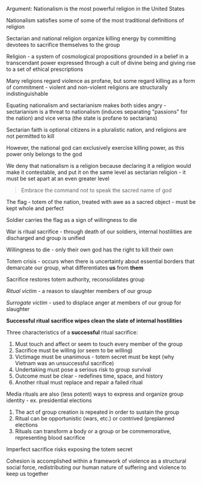 Argument: Nationalism is the most powerful religion in the United States

Nationalism satisfies some of some of the most traditional definitions of religion

Sectarian and national religion organize killing energy by committing devotees to sacrifice themselves to the group

Religion - a system of cosmological propositions grounded in a belief in a transcendant power expressed through a cult of divine being and giving rise to a set of ethical prescriptions

Many religions regard violence as profane, but some regard killing as a form of commitment - violent and non-violent religions are structurally indistinguishable

Equating nationalism and sectarianism makes both sides angry - sectarianism is a threat to nationalism (induces separating "passions" for the nation) and vice versa (the state is profane to sectarians)

Sectarian faith is optional citizens in a pluralistic nation, and religions are not permitted to kill

However, the national god can exclusively exercise killing power, as this power only belongs to the god

We deny that nationalism is a religion because declaring it a religion would make it contestable, and put it on the same level as sectarian religion - it must be set apart at an even greater level

> Embrace the command not to speak the sacred name of god

The flag - totem of the nation, treated with awe as a sacred object - must be kept whole and perfect

Soldier carries the flag as a sign of willingness to die

War is ritual sacrifice - through death of our soldiers, internal hostilities are discharged and group is unified

Willingness to die - only their own god has the right to kill their own

Totem crisis - occurs when there is uncertainty about essential borders that demarcate our group, what differentiates **us** from **them**

Sacrifice restores totem authority, reconsolidates group

*Ritual victim* - a reason to slaughter members of our group

*Surrogate victim* - used to displace anger at members of our group for slaughter

**Successful ritual sacrifice wipes clean the slate of internal hostilities**

Three characteristics of a **successful** ritual sacrifice:

1. Must touch and affect or seem to touch every member of the group
2. Sacrifice must be willing (or seem to be willing)
3. Victimage must be unanimous - totem secret must be kept (why Vietnam was an unsuccessful sacrifice)
4. Undertaking must pose a serious risk to group survival
5. Outcome must be clear - redefines time, space, and history
6. Another ritual must replace and repair a failed ritual

Media rituals are also (less potent) ways to express and organize group identity - ex. presidential elections

1. The act of group creation is repeated in order to sustain the group
2. Ritual can be opportunistic (wars, etc.) or contrived (preplanned elections
3. Rituals can transform a body or a group or be commemorative, representing blood sacrifice

Imperfect sacrifice risks exposing the totem secret

Cohesion is accomplished within a framework of violence as a structural social force, redistributing our human nature of suffering and violence to keep us together


